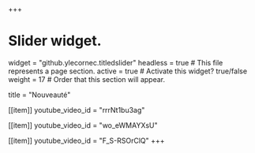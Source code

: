 +++
# Slider widget.
widget = "github.ylecornec.titledslider"
headless = true  # This file represents a page section.
active = true  # Activate this widget? true/false
weight = 17  # Order that this section will appear.

title = "Nouveauté"

[[item]]
 youtube_video_id = "rrrNt1bu3ag"

[[item]]
 youtube_video_id = "wo_eWMAYXsU"

[[item]]
 youtube_video_id = "F_S-RSOrClQ"
+++
